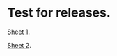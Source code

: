 Test for releases.
===

[Sheet 1](https://github.com/ehmatthes/release_test/releases/download/v0.1/blah.pdf).

[Sheet 2](https://github.com/ehmatthes/release_test/releases/download/v0.1/blah.blah.pdf).